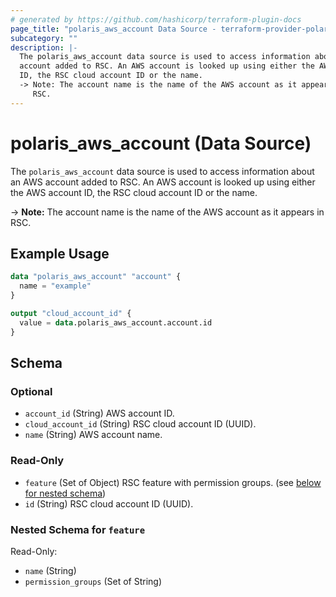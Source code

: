 ```yaml
---
# generated by https://github.com/hashicorp/terraform-plugin-docs
page_title: "polaris_aws_account Data Source - terraform-provider-polaris"
subcategory: ""
description: |-
  The polaris_aws_account data source is used to access information about an AWS
  account added to RSC. An AWS account is looked up using either the AWS account
  ID, the RSC cloud account ID or the name.
  -> Note: The account name is the name of the AWS account as it appears in
     RSC.
---
```


# polaris_aws_account (Data Source)

The `polaris_aws_account` data source is used to access information about an AWS
account added to RSC. An AWS account is looked up using either the AWS account
ID, the RSC cloud account ID or the name.

-> **Note:** The account name is the name of the AWS account as it appears in
   RSC.

## Example Usage

```terraform
data "polaris_aws_account" "account" {
  name = "example"
}

output "cloud_account_id" {
  value = data.polaris_aws_account.account.id
}
```

<!-- schema generated by tfplugindocs -->
## Schema

### Optional

- `account_id` (String) AWS account ID.
- `cloud_account_id` (String) RSC cloud account ID (UUID).
- `name` (String) AWS account name.

### Read-Only

- `feature` (Set of Object) RSC feature with permission groups. (see [below for nested schema](#nestedatt--feature))
- `id` (String) RSC cloud account ID (UUID).

<a id="nestedatt--feature"></a>
### Nested Schema for `feature`

Read-Only:

- `name` (String)
- `permission_groups` (Set of String)
